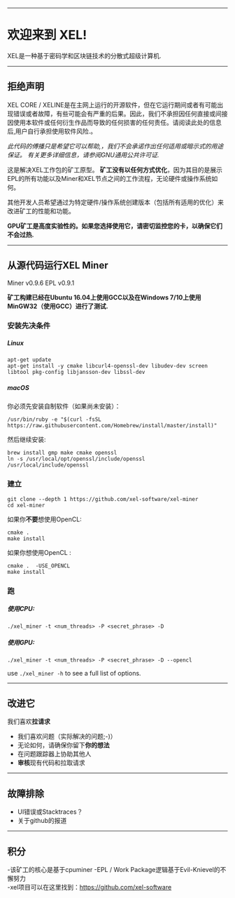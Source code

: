 ----
# 欢迎来到 XEL!


XEL是一种基于密码学和区块链技术的分散式超级计算机.

----
## 拒绝声明


XEL CORE / XELINE是在主网上运行的开源软件，但在它运行期间或者有可能出现错误或者故障，有些可能会有严重的后果。因此，我们不承担因任何直接或间接因使用本软件或任何衍生作品而导致的任何损害的任何责任。请阅读此处的信息后,用户自行承担使用软件风险.。

*此代码的傅播只是希望它可以帮助,，我们不会承诺作出任何适用或暗示式的用途保证。
有关更多详细信息，请参阅GNU通用公共许可证.*


这是解决XEL工作包的矿工原型。 **矿工没有以任何方式优化**，因为其目的是展示EPL的所有功能以及Miner和XEL节点之间的工作流程，无论硬件或操作系统如何。

其他开发人员希望通过为特定硬件/操作系统创建版本（包括所有适用的优化）来改进矿工的性能和功能。


**GPU矿工是高度实验性的。如果您选择使用它，请密切监控您的卡，以确保它们不会过热.**

----
## 从源代码运行XEL Miner

Miner		v0.9.6
EPL 	v0.9.1

**矿工构建已经在Ubuntu 16.04上使用GCC以及在Windows 7/10上使用MinGW32（使用GCC）进行了测试.**

### 安装先决条件

##### Linux

```
apt-get update
apt-get install -y cmake libcurl4-openssl-dev libudev-dev screen libtool pkg-config libjansson-dev libssl-dev
```

##### macOS

你必须先安装自制软件（如果尚未安装）：


```
/usr/bin/ruby -e "$(curl -fsSL https://raw.githubusercontent.com/Homebrew/install/master/install)"
```

然后继续安装:

```
brew install gmp make cmake openssl
ln -s /usr/local/opt/openssl/include/openssl /usr/local/include/openssl
```

### 建立

```
git clone --depth 1 https://github.com/xel-software/xel-miner
cd xel-miner
```

如果你**不要**想使用OpenCL:
```
cmake .
make install
```

如果你想使用OpenCL :
```
cmake .  -USE_OPENCL
make install
```


### 跑

##### 使用CPU:

`./xel_miner -t <num_threads> -P <secret_phrase> -D`

##### 使用GPU:

`./xel_miner -t <num_threads> -P <secret_phrase> -D --opencl`

use `./xel_miner -h` to see a full list of options.



----
## 改进它

 我们喜欢**拉请求**
   - 我们喜欢问题（实际解决的问题;-)）
   - 无论如何，请确保你留下**你的想法**
   - 在问题跟踪器上协助其他人
   -  **审核**现有代码和拉取请求

----
## 故障排除

  - UI错误或Stacktraces？
  - 关于github的报道
----
## 积分

-该矿工的核心是基于cpuminer
-EPL / Work Package逻辑基于Evil-Knievel的不懈努力  
-xel项目可以在这里找到：https://github.com/xel-software
